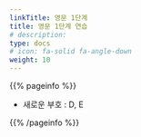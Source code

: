 ```yaml
---
linkTitle: 영문 1단계
title: 영문 1단계 연습
# description: 
type: docs
# icon: fa-solid fa-angle-down
weight: 10
---
```


{{% pageinfo %}}

* 새로운 부호 : D, E

{{% /pageinfo %}}


